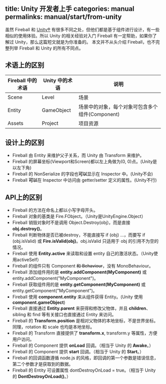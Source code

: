 title: Unity 开发者上手
categories: manual
permalinks: manual/start/from-unity
---

虽然 Fireball 和 [Unity®](http://unity3d.com/) 有很多不同之处，但他们都是基于组件进行设计，有一些相似的使用体验。所以 Unity 的相关经验对入门 Fireball 有一定帮助，如果你了解过 Unity，那么这篇短文就是为你准备的。
本文并不从头介绍 Fireball，也不完整列举 Fireball 和 Unity 的所有不同点。

## 术语上的区别

Fireball 中的术语 | Unity 中的术语 | 说明
 --- | --- | ---
Scene | Level | 场景
Entity | GameObject | 场景中的对象，每个对象可包含多个组件(Component)
Assets | Project | 项目资源

## 设计上的区别

- Fireball 由 Entity 来维护父子关系，而 Unity 由 Transform 来维护。
- Fireball 的屏幕坐标(Viewport和Screen)都以左上角做为(0, 0)点。(Unity是以左下角)
- Fireball 的 NonSerialize 的字段也**可以**显示在 Inspector 中。(Unity不会)
- Fireball **可以**在 Inspector 中访问由 getter/setter 定义的属性。(Unity不行)

## API上的区别

- Fireball 的方法在命名上都以小写字母开头。
- Fireball 对象的基类是 Fire.FObject。（Unity是UnityEngine.Object）
- Fireball 销毁对象时不是调用 Object.Destroy(obj)，而是直接 **obj.destroy()**。
- Fireball 判断物体是否已被destroy，不能直接写 if (obj) ...，而要写 if (obj.isValid) 或 **Fire.isValid(obj)**。obj.isValid 只适用于 obj 的引用不为空的情况。
- Fireball 使用 **Entity.active** 来读取和设置 entity 自己的激活状态。（Unity使用activeSelf）
- Fireball 的组件只有 Component <del>和 Behaviour</del>，没有 MonoBehaviour。
- Fireball 添加组件用的是 **entity.addComponent(MyComponent)** 或 entity.addComponent("MyComponent")。
- Fireball 获取组件用的是 **entity.getComponent(MyComponent)** 或 entity.getComponent("MyComponent")。
- Fireball 使用 **component.entity** 来从组件获得 Entity。(Unity 使用 **component.gameObject**)
- Fireball 直接通过 **Entity.parent** 来获得和修改父物体，并且 **children**、sibling 和 find 等有关接口也直接通过 Entity 来访问。
- Fireball 的 **Transform.position** 是相对父物体的本地坐标，不是世界坐标。同理，rotation 和 scale 也均是本地坐标。
- Fireball 的 Transform 直接提供了 **transform.x**, transform.y 等属性，方便用户访问。
- Fireball 的 Component 提供 **onLoad** 回调。（相当于 Unity 的 **Awake**。）
- Fireball 的 Component 提供 **start** 回调。（相当于 Unity 的 **Start**。）
- Fireball 的回调函数遵循 node.js 的风格，即回调的第一个参数是错误信息，第二个参数才是获取到的数据。
- Fireball 的 Entity 可设置属性 dontDestroyOnLoad = true。（相当于 Unity 的 **DontDestroyOnLoad()**。）

